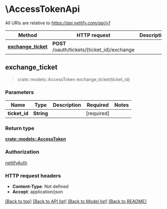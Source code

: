 # \AccessTokenApi

All URIs are relative to *https://api.netlify.com/api/v1*

Method | HTTP request | Description
------------- | ------------- | -------------
[**exchange_ticket**](AccessTokenApi.md#exchange_ticket) | **POST** /oauth/tickets/{ticket_id}/exchange | 



## exchange_ticket

> crate::models::AccessToken exchange_ticket(ticket_id)


### Parameters


Name | Type | Description  | Required | Notes
------------- | ------------- | ------------- | ------------- | -------------
**ticket_id** | **String** |  | [required] |

### Return type

[**crate::models::AccessToken**](accessToken.md)

### Authorization

[netlifyAuth](../README.md#netlifyAuth)

### HTTP request headers

- **Content-Type**: Not defined
- **Accept**: application/json

[[Back to top]](#) [[Back to API list]](../README.md#documentation-for-api-endpoints) [[Back to Model list]](../README.md#documentation-for-models) [[Back to README]](../README.md)

